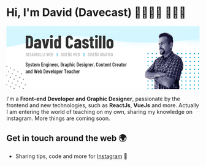 # Hi, I'm David (Davecast) 👋🏻👋🏻 👨🏻‍💻

![David Castillo](https://github.com/davecast/davecast/raw/master/img/github-header.png)

I'm a **Front-end Developer and Graphic Designer**, passionate by the frontend and new technologies, such as **ReactJs**, **VueJs** and more. Actually I am entering the world of teaching on my own, sharing my knowledge on instagram. More things are coming soon.

## Get in touch around the web 🌍
- Sharing tips, code and more for [Instagram](https://instagram.com/davecast) 📸

